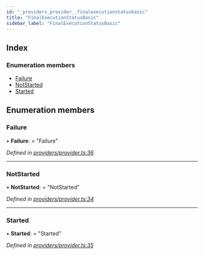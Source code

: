 ```yaml
---
id: "_providers_provider_.finalexecutionstatusbasic"
title: "FinalExecutionStatusBasic"
sidebar_label: "FinalExecutionStatusBasic"
---
```


## Index

### Enumeration members

* [Failure](_providers_provider_.finalexecutionstatusbasic.md#failure)
* [NotStarted](_providers_provider_.finalexecutionstatusbasic.md#notstarted)
* [Started](_providers_provider_.finalexecutionstatusbasic.md#started)

## Enumeration members

###  Failure

• **Failure**: = "Failure"

*Defined in [providers/provider.ts:36](https://github.com/nearprotocol/nearlib/blob/5640fe9/src.ts/providers/provider.ts#L36)*

___

###  NotStarted

• **NotStarted**: = "NotStarted"

*Defined in [providers/provider.ts:34](https://github.com/nearprotocol/nearlib/blob/5640fe9/src.ts/providers/provider.ts#L34)*

___

###  Started

• **Started**: = "Started"

*Defined in [providers/provider.ts:35](https://github.com/nearprotocol/nearlib/blob/5640fe9/src.ts/providers/provider.ts#L35)*
